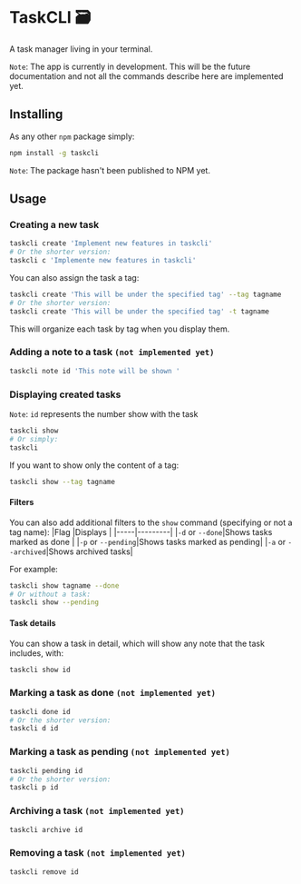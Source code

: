 # TaskCLI 🗃

A task manager living in your terminal.

`Note`: The app is currently in development. This will be the future documentation and not all the commands describe here are implemented yet.

## Installing

As any other `npm` package simply:

```bash
npm install -g taskcli
```

`Note`: The package hasn't been published to NPM yet.

## Usage

### Creating a new task

```bash
taskcli create 'Implement new features in taskcli'
# Or the shorter version:
taskcli c 'Implemente new features in taskcli'
```

You can also assign the task a tag:

```bash
taskcli create 'This will be under the specified tag' --tag tagname
# Or the shorter version:
taskcli create 'This will be under the specified tag' -t tagname
```

This will organize each task by tag when you display them.

### Adding a note to a task `(not implemented yet)`

```bash
taskcli note id 'This note will be shown '
```

### Displaying created tasks

`Note`: `id` represents the number show with the task

```bash
taskcli show
# Or simply:
taskcli
```

If you want to show only the content of a tag:

```bash
taskcli show --tag tagname
```

#### Filters

You can also add additional filters to the `show` command (specifying or not a tag name):
|Flag |Displays |
|-----|---------|
|`-d` or `--done`|Shows tasks marked as done |
|`-p` or `--pending`|Shows tasks marked as pending|
|`-a` or `--archived`|Shows archived tasks|

For example:

```bash
taskcli show tagname --done
# Or without a task:
taskcli show --pending
```

#### Task details

You can show a task in detail, which will show any note that the task includes, with:

```bash
taskcli show id
```

### Marking a task as done `(not implemented yet)`

```bash
taskcli done id
# Or the shorter version:
taskcli d id
```

### Marking a task as pending `(not implemented yet)`

```bash
taskcli pending id
# Or the shorter version:
taskcli p id
```

### Archiving a task `(not implemented yet)`

```bash
taskcli archive id
```

### Removing a task `(not implemented yet)`

```bash
taskcli remove id
```
